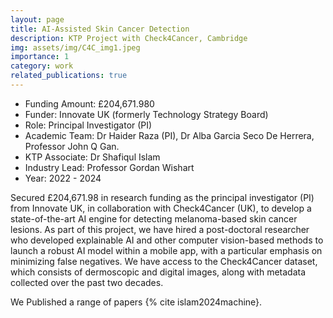 ```yaml
---
layout: page
title: AI-Assisted Skin Cancer Detection 
description: KTP Project with Check4Cancer, Cambridge
img: assets/img/C4C_img1.jpeg
importance: 1
category: work
related_publications: true
---
```


* Funding Amount: £204,671.980 <br/>
* Funder: Innovate UK (formerly Technology Strategy Board) <br/>
* Role: Principal Investigator (PI) <br/>
* Academic Team: Dr Haider Raza (PI), Dr Alba Garcia Seco De Herrera, Professor John Q Gan.
* KTP Associate: Dr Shafiqul Islam<br/>
* Industry Lead: Professor Gordan Wishart<br/>
* Year: 2022 - 2024

Secured £204,671.98 in research funding as the principal investigator (PI) from Innovate UK, in collaboration with Check4Cancer (UK), to develop a state-of-the-art AI engine for detecting melanoma-based skin cancer lesions. As part of this project, we have hired a post-doctoral researcher who developed explainable AI and other computer vision-based methods to launch a robust AI model within a mobile app, with a particular emphasis on minimizing false negatives. We have access to the Check4Cancer dataset, which consists of dermoscopic and digital images, along with metadata collected over the past two decades.

We Published a range of papers {% cite islam2024machine}.